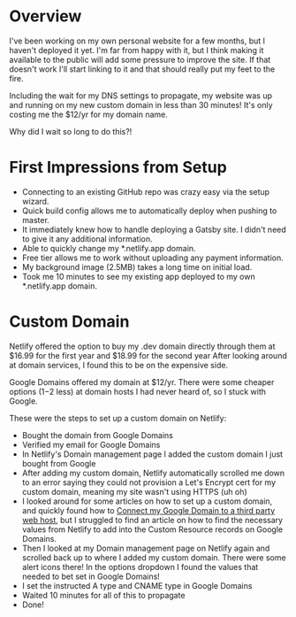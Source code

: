 # Overview

I've been working on my own personal website for a few months, but I haven't deployed it yet.
I'm far from happy with it, but I think making it available to the public will add some pressure to improve the site.
If that doesn't work I'll start linking to it and that should really put my feet to the fire.

Including the wait for my DNS settings to propagate, my website was up and running on my new custom domain in less than 30 minutes! It's only costing me the \$12/yr for my domain name.

Why did I wait so long to do this?!

# First Impressions from Setup

- Connecting to an existing GitHub repo was crazy easy via the setup wizard.
- Quick build config allows me to automatically deploy when pushing to master.
- It immediately knew how to handle deploying a Gatsby site. I didn't need to give it any additional information.
- Able to quickly change my \*.netlify.app domain.
- Free tier allows me to work without uploading any payment information.
- My background image (2.5MB) takes a long time on initial load.
- Took me 10 minutes to see my existing app deployed to my own \*.netlify.app domain.

# Custom Domain

Netlify offered the option to buy my .dev domain directly through them at $16.99 for the first year and $18.99 for the second year After looking around at domain services, I found this to be on the expensive side.

Google Domains offered my domain at \$12/yr. There were some cheaper options ($1-$2 less) at domain hosts I had never heard of, so I stuck with Google.

These were the steps to set up a custom domain on Netlify:

- Bought the domain from Google Domains
- Verified my email for Google Domains
- In Netlify's Domain management page I added the custom domain I just bought from Google
- After adding my custom domain, Netlify automatically scrolled me down to an error saying they could not provision a Let's Encrypt cert for my custom domain, meaning my site wasn't using HTTPS (uh oh)
- I looked around for some articles on how to set up a custom domain, and quickly found how to [Connect my Google Domain to a third party web host](https://support.google.com/domains/answer/6353515?hl=en), but I struggled to find an article on how to find the necessary values from Netlify to add into the Custom Resource records on Google Domains.
- Then I looked at my Domain management page on Netlify again and scrolled back up to where I added my custom domain. There were some alert icons there! In the options dropdown I found the values that needed to bet set in Google Domains!
- I set the instructed A type and CNAME type in Google Domains
- Waited 10 minutes for all of this to propagate
- Done!
